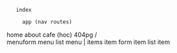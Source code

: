 

       index
         
         app (nav routes)

 home  about  cafe (hoc)  404pg
               /\
       menuform   menu list         menu
                                        |
                                        items
                                item form item list
                                                item
                                        
                  